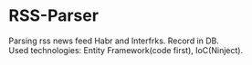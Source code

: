# RSS-Parser

Parsing rss news feed Habr and Interfrks. Record in DB. 
</br>
Used technologies: Entity Framework(code first), IoC(Ninject).

